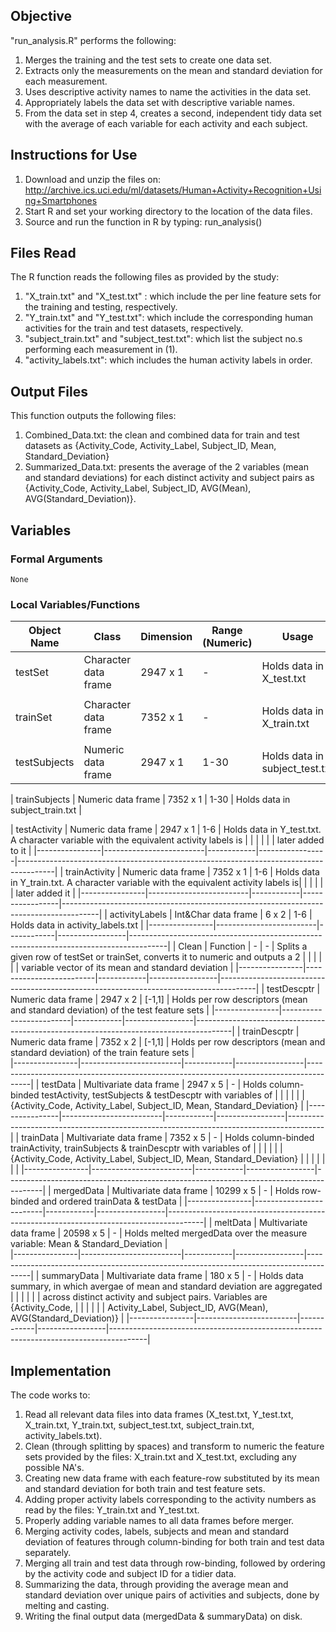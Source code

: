 ## Objective
"run_analysis.R" performs the following:
1. Merges the training and the test sets to create one data set.
2. Extracts only the measurements on the mean and standard deviation for each measurement.
3. Uses descriptive activity names to name the activities in the data set.
4. Appropriately labels the data set with descriptive variable names.
5. From the data set in step 4, creates a second, independent tidy data set with the average of each variable for each activity and each subject.

## Instructions for Use
1. Download and unzip the files on: http://archive.ics.uci.edu/ml/datasets/Human+Activity+Recognition+Using+Smartphones
2. Start R and set your working directory to the location of the data files.
3. Source and run the function in R by typing: run_analysis()

## Files Read
The R function reads the following files as provided by the study:
1. "X_train.txt" and "X_test.txt" : which include the per line feature sets for the training and testing, respectively.
2. "Y_train.txt" and "Y_test.txt": which include the corresponding human activities for the train and test datasets, respectively.
3. "subject_train.txt" and "subject_test.txt": which list the subject no.s performing each measurement in (1).
4. "activity_labels.txt": which includes the human activity labels in order.

## Output Files
This function outputs the following files:
1. Combined_Data.txt: the clean and combined data for train and test datasets as {Activity_Code, Activity_Label, Subject_ID, Mean, Standard_Deviation}
2. Summarized_Data.txt: presents the average of the 2 variables (mean and standard deviations) for each distinct activity and subject pairs as {Activity_Code, Activity_Label, Subject_ID, AVG(Mean), AVG(Standard_Deviation)}.

## Variables
### Formal Arguments
    None
### Local Variables/Functions


| Object Name    | Class                   | Dimension  | Range (Numeric) | Usage                                                                                 |
|----------------|-------------------------|------------|-----------------|---------------------------------------------------------------------------------------|
| testSet        | Character data frame    |  2947 x 1  |        -        | Holds data in X_test.txt                                                              |
|                |                         |            |                 |                                                                                       |
| trainSet       | Character data frame    |  7352 x 1  |        -        | Holds data in X_train.txt                                                             |
|                                                                                                                                                                 |
| testSubjects   | Numeric data frame      |  2947 x 1  |      1-30       | Holds data in subject_test.txt                                                        |

| trainSubjects  | Numeric data frame      |  7352 x 1  |      1-30       | Holds data in subject_train.txt                                                       |

| testActivity   | Numeric data frame      |  2947 x 1  |       1-6       | Holds data in Y_test.txt. A character variable with the equivalent activity labels is |      |                |                         |            |                 | later added to it                                                                     |
|----------------|-------------------------|------------|-----------------|---------------------------------------------------------------------------------------|
| trainActivity  | Numeric data frame      |  7352 x 1  |       1-6       | Holds data in Y_train.txt. A character variable with the equivalent activity labels is|      |                |                         |            |                 | later added it                                                                        |
|----------------|-------------------------|------------|-----------------|---------------------------------------------------------------------------------------|
| activityLabels | Int&Char data frame     |    6 x 2   |       1-6       | Holds data in activity_labels.txt                                                     |
|----------------|-------------------------|------------|-----------------|---------------------------------------------------------------------------------------|
| Clean          | Function                |      -     |        -        | Splits a given row of testSet or trainSet, converts it to numeric and outputs a 2     |
|		 |		           |            |                 | variable vector of its mean and standard deviation                                    |
|----------------|-------------------------|------------|-----------------|---------------------------------------------------------------------------------------|
| testDescptr    | Numeric data frame      |  2947 x 2  |      [-1,1]     | Holds per row descriptors (mean and standard deviation) of the test feature sets      |
|----------------|-------------------------|------------|-----------------|---------------------------------------------------------------------------------------|
| trainDescptr   | Numeric data frame      |  7352 x 2  |      [-1,1]     | Holds per row descriptors (mean and standard deviation) of the train feature sets     |  
|----------------|-------------------------|------------|-----------------|---------------------------------------------------------------------------------------|
| testData       | Multivariate data frame |  2947 x 5  |        -        | Holds column-binded testActivity, testSubjects & testDescptr with variables of        |      |                |                         |            |                 | {Activity_Code, Activity_Label, Subject_ID, Mean, Standard_Deviation}                 |
|----------------|-------------------------|------------|-----------------|---------------------------------------------------------------------------------------|
| trainData      | Multivariate data frame |  7352 x 5  |        -        | Holds column-binded trainActivity, trainSubjects & trainDescptr with variables of     |      |                |                         |            |                 | {Activity_Code, Activity_Label, Subject_ID, Mean, Standard_Deviation}                 |     |                |                         |            |                 |                                                                                       |
|----------------|-------------------------|------------|-----------------|---------------------------------------------------------------------------------------|
| mergedData     | Multivariate data frame |  10299 x 5 |        -        | Holds row-binded and ordered trainData & testData                                     | 
|----------------|-------------------------|------------|-----------------|---------------------------------------------------------------------------------------|
| meltData       | Multivariate data frame |  20598 x 5 |        -        | Holds melted mergedData over the measure variable: Mean & Standard_Deviation          |   
|----------------|-------------------------|------------|-----------------|---------------------------------------------------------------------------------------|
| summaryData    | Multivariate data frame |  180 x 5   |        -        | Holds data summary, in which avergae of mean and standard deviation are aggregated    |      |                |                         |            |                 | across distinct activity and subject pairs. Variables are {Activity_Code,             | 
|                |                         |            |                 | Activity_Label, Subject_ID, AVG(Mean), AVG(Standard_Deviation)}                       |
|----------------|-------------------------|------------|-----------------|---------------------------------------------------------------------------------------|

## Implementation
The code works to:
1. Read all relevant data files into data frames (X_test.txt, Y_test.txt, X_train.txt, Y_train.txt, subject_test.txt, subject_train.txt, activity_labels.txt).
2. Clean (through splitting by spaces) and transform to numeric the feature sets provided by the files: X_train.txt and X_test.txt, excluding any possible NA's.
3. Creating new data frame with each feature-row substituted by its mean and standard deviation for both train and test feature sets.
4. Adding proper activity labels corresponding to the activity numbers as read by the files: Y_train.txt and Y_test.txt.
5. Properly adding variable names to all data frames before merger.
6. Merging activity codes, labels, subjects and mean and standard deviation of features through column-binding for both train and test data separately.
7. Merging all train and test data through row-binding, followed by ordering by the activity code and subject ID for a tidier data.
8. Summarizing the data, through providing the average mean and standard deviation over unique pairs of activities and subjects, done by melting and casting.
9. Writing the final output data (mergedData & summaryData) on disk.
